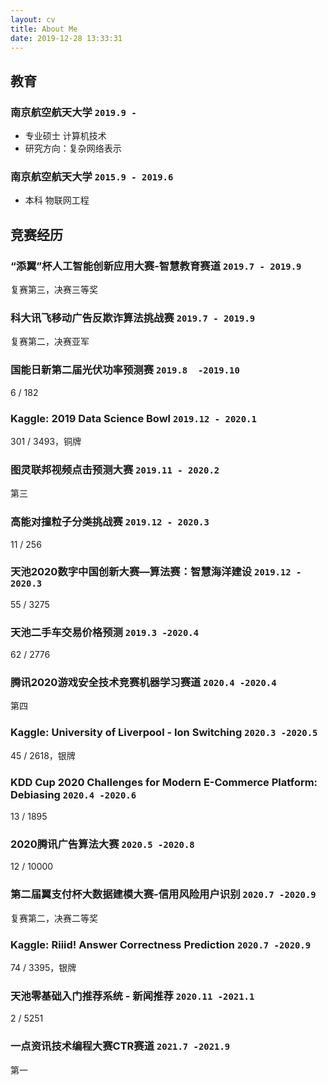 ```yaml
---
layout: cv
title: About Me
date: 2019-12-28 13:33:31
---
```

## 教育

### **南京航空航天大学** `2019.9 -`

- 专业硕士 计算机技术
- 研究方向：复杂网络表示

### **南京航空航天大学** `2015.9 - 2019.6`

- 本科 物联网工程

## 竞赛经历

### **“添翼”杯人工智能创新应用大赛-智慧教育赛道** `2019.7 - 2019.9`
复赛第三，决赛三等奖

### **科大讯飞移动广告反欺诈算法挑战赛** `2019.7 - 2019.9`
复赛第二，决赛亚军

### **国能日新第二届光伏功率预测赛** `2019.8  -2019.10`
6 / 182

### **Kaggle: 2019 Data Science Bowl** `2019.12 - 2020.1`
301 / 3493，铜牌

### **图灵联邦视频点击预测大赛** `2019.11 - 2020.2`
第三

### **高能对撞粒子分类挑战赛** `2019.12 - 2020.3`
11 / 256

### **天池2020数字中国创新大赛—算法赛：智慧海洋建设** `2019.12 - 2020.3`
55 / 3275

### **天池二手车交易价格预测** `2019.3 -2020.4`
62 / 2776

### **腾讯2020游戏安全技术竞赛机器学习赛道** `2020.4 -2020.4`
第四

### **Kaggle: University of Liverpool - Ion Switching** `2020.3 -2020.5`
45 / 2618，银牌
  
### **KDD Cup 2020 Challenges for Modern E-Commerce Platform: Debiasing** `2020.4 -2020.6`
13 / 1895

### **2020腾讯广告算法大赛** `2020.5 -2020.8`
12 / 10000

### **第二届翼支付杯大数据建模大赛-信用风险用户识别** `2020.7 -2020.9`
复赛第二，决赛二等奖

### **Kaggle: Riiid! Answer Correctness Prediction** `2020.7 -2020.9`
74 / 3395，银牌

### **天池零基础入门推荐系统 - 新闻推荐** `2020.11 -2021.1`
2 / 5251

### **一点资讯技术编程大赛CTR赛道** `2021.7 -2021.9`
第一
